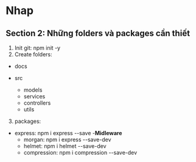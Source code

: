# Nhap

## Section 2: Những folders và packages cần thiết

1. Init git: npm init -y
2. Create folders:

- docs
- src

    - models
    - services
    - controllers
    - utils

3. packages:

- express: npm i express --save
-**Midleware**
    - morgan: npm i express --save-dev
    - helmet: npm i helmet --save-dev
    - compression: npm i compression --save-dev